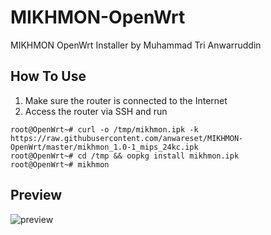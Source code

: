 # MIKHMON-OpenWrt
MIKHMON OpenWrt Installer by Muhammad Tri Anwarruddin



## How To Use
1. Make sure the router is connected to the Internet
2. Access the router via SSH and run
```
root@OpenWrt~# curl -o /tmp/mikhmon.ipk -k https://raw.githubusercontent.com/anwareset/MIKHMON-OpenWrt/master/mikhmon_1.0-1_mips_24kc.ipk
root@OpenWrt~# cd /tmp && oopkg install mikhmon.ipk
root@OpenWrt~# mikhmon
```

## Preview
![preview](https://raw.githubusercontent.com/anwareset/MIKHMON-OpenWrt/master/scrot.jpg)
